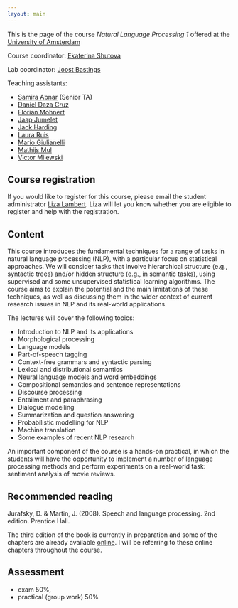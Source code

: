 ```yaml
---
layout: main
---
```


This is the page of the course *Natural Language Processing 1* offered at the [University of Amsterdam](http://www.uva.nl/)

Course coordinator: [Ekaterina Shutova](http://www.cl.cam.ac.uk/~es407/)

Lab coordinator: [Joost Bastings](https://bastings.github.io)

Teaching assistants: 
- [Samira Abnar](https://staff.fnwi.uva.nl/s.abnar/) (Senior TA)
- [Daniel Daza Cruz](mailto:dfdazac@gmail.com)
- [Florian Mohnert](mailto:florian.mohnert@student.uva.nl)
- [Jaap Jumelet](mailto:jumeletjaap@gmail.com)
- [Jack Harding](mailto:jackhardingwork@gmail.com)
- [Laura Ruis](mailto:l.e.ruis@uva.nl)
- [Mario Giulianelli](mailto:mario.giulianelli@student.uva.nl)
- [Mathijs Mul](mailto:mathijsmul@gmail.com)
- [Victor Milewski](mailto:victormilewski@gmail.com)

## Course registration

If you would like to register for this course, please email the student administrator [Liza Lambert](mailto:l.lambert@uva.nl). Liza will let you know whether you are eligible to register and help with the registration.

## Content

This course introduces the fundamental techniques for a range of tasks in natural language processing (NLP), with a particular focus on statistical approaches. We will consider tasks that involve hierarchical structure (e.g., syntactic trees) and/or hidden structure (e.g., in semantic tasks), using supervised and some unsupervised statistical learning algorithms. The course aims to explain the potential and the main limitations of these techniques, as well as discussing them in the wider context of current research issues in NLP and its real-world applications. 

The lectures will cover the following topics:

- Introduction to NLP and its applications
- Morphological processing
- Language models
- Part-of-speech tagging
- Context-free grammars and syntactic parsing 
- Lexical and distributional semantics
- Neural language models and word embeddings 
- Compositional semantics and sentence representations 
- Discourse processing
- Entailment and paraphrasing 
- Dialogue modelling 
- Summarization and question answering
- Probabilistic modelling for NLP
- Machine translation
- Some examples of recent NLP research

An important component of the course is a hands-on practical, in which the students will have the opportunity to implement a number of language processing methods and perform experiments on a real-world task: sentiment analysis of movie reviews.

## Recommended reading

Jurafsky, D. & Martin, J. (2008). Speech and language processing. 2nd edition. Prentice Hall.

The third edition of the book is currently in preparation and some of the chapters are already available [online](https://web.stanford.edu/~jurafsky/slp3/). I will be referring to these online chapters throughout the course.

## Assessment 

- exam 50%,
- practical (group work) 50%

